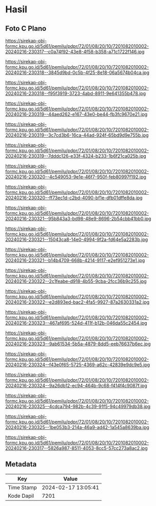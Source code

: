 # Hasil

## Foto C Plano

https://sirekap-obj-formc.kpu.go.id/5d61/pemilu/pdpr/72/01/08/20/10/7201082010002-20240216-230317--c0a74f92-43e8-4f58-b358-a71c1722f146.jpg

https://sirekap-obj-formc.kpu.go.id/5d61/pemilu/pdpr/72/01/08/20/10/7201082010002-20240216-230318--3845d9bd-0c5b-4f25-8e18-06a5674b04ca.jpg

https://sirekap-obj-formc.kpu.go.id/5d61/pemilu/pdpr/72/01/08/20/10/7201082010002-20240216-230318--f95f3919-3723-4abd-8911-9e641355b478.jpg

https://sirekap-obj-formc.kpu.go.id/5d61/pemilu/pdpr/72/01/08/20/10/7201082010002-20240216-230319--44aed262-e167-43e0-be44-fb3fc9670e21.jpg

https://sirekap-obj-formc.kpu.go.id/5d61/pemilu/pdpr/72/01/08/20/10/7201082010002-20240216-230319--3c7cd3b6-16ca-44ad-924f-65bd9d9e755b.jpg

https://sirekap-obj-formc.kpu.go.id/5d61/pemilu/pdpr/72/01/08/20/10/7201082010002-20240216-230319--7dddc126-e33f-4324-b233-1b6f21ca025b.jpg

https://sirekap-obj-formc.kpu.go.id/5d61/pemilu/pdpr/72/01/08/20/10/7201082010002-20240216-230320--4c549053-9e1e-46f7-950f-feb80997f192.jpg

https://sirekap-obj-formc.kpu.go.id/5d61/pemilu/pdpr/72/01/08/20/10/7201082010002-20240216-230320--ff73ec1d-c2bd-4090-bf1e-dfb01dffe8da.jpg

https://sirekap-obj-formc.kpu.go.id/5d61/pemilu/pdpr/72/01/08/20/10/7201082010002-20240216-230321--95b843a3-bd98-48e9-8696-2b54cbb41bb0.jpg

https://sirekap-obj-formc.kpu.go.id/5d61/pemilu/pdpr/72/01/08/20/10/7201082010002-20240216-230321--15043ca8-14e0-4994-9f2a-fd64e5a2283b.jpg

https://sirekap-obj-formc.kpu.go.id/5d61/pemilu/pdpr/72/01/08/20/10/7201082010002-20240216-230321--b14b4709-668b-4214-9117-e2ef951273e1.jpg

https://sirekap-obj-formc.kpu.go.id/5d61/pemilu/pdpr/72/01/08/20/10/7201082010002-20240216-230322--2c1feabe-d918-4b55-9cba-2fcc36b9c255.jpg

https://sirekap-obj-formc.kpu.go.id/5d61/pemilu/pdpr/72/01/08/20/10/7201082010002-20240216-230322--e2d893ed-bac2-4fa5-9927-87a2630331a2.jpg

https://sirekap-obj-formc.kpu.go.id/5d61/pemilu/pdpr/72/01/08/20/10/7201082010002-20240216-230323--467af695-524d-411f-b12b-046da55c2454.jpg

https://sirekap-obj-formc.kpu.go.id/5d61/pemilu/pdpr/72/01/08/20/10/7201082010002-20240216-230323--9ab61534-5b5a-4879-8dd5-eeb76637b6ec.jpg

https://sirekap-obj-formc.kpu.go.id/5d61/pemilu/pdpr/72/01/08/20/10/7201082010002-20240216-230324--f43e0f65-5725-4369-a62c-42839e9dc9e5.jpg

https://sirekap-obj-formc.kpu.go.id/5d61/pemilu/pdpr/72/01/08/20/10/7201082010002-20240216-230324--9a26db12-ec94-464b-9c68-f414f4c9087f.jpg

https://sirekap-obj-formc.kpu.go.id/5d61/pemilu/pdpr/72/01/08/20/10/7201082010002-20240216-230325--4cdca794-982b-4c39-91f5-94c49979db38.jpg

https://sirekap-obj-formc.kpu.go.id/5d61/pemilu/pdpr/72/01/08/20/10/7201082010002-20240216-230325--1be053b3-214a-46a9-ad42-1a545a8639ba.jpg

https://sirekap-obj-formc.kpu.go.id/5d61/pemilu/pdpr/72/01/08/20/10/7201082010002-20240216-230317--5826a987-8511-4053-8cc5-57cc273a8ac2.jpg


## Metadata

| Key        | Value               |
| ---------- | ------------------- |
| Time Stamp | 2024-02-17 13:05:41 |
| Kode Dapil | 7201                |



